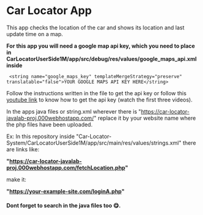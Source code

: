 # Car Locator App

This app checks the location of the car and shows its location and last update time on a map.

**For this app you will need a google map api key, which you need to place in CarLocatorUserSide1M/app/src/debug/res/values/google_maps_api.xml inside**

``` <string name="google_maps_key" templateMergeStrategy="preserve" translatable="false">YOUR GOOGLE MAPS API KEY HERE</string>```

Follow the instructions written in the file to get the api key or follow this [youtube link](https://www.youtube.com/playlist?list=PLgCYzUzKIBE-vInwQhGSdnbyJ62nixHCt) to know how to get the api key (watch the first three videos).

In the apps java files or string.xml wherever there is "https://car-locator-javalab-proj.000webhostapp.com/" replace it by your website name where the php files have been uploaded.

Ex: In this repository inside "Car-Locator-System/CarLocatorUserSide1M/app/src/main/res/values/strings.xml" there are links like:

**"https://car-locator-javalab-proj.000webhostapp.com/fetchLocation.php"**

make it:

**"https://your-example-site.com/loginA.php"**

#### Dont forget to search in the java files too 😋.

